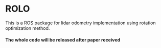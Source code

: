 # ROLO
This is a ROS package for lidar odometry implementation using rotation optimization method.

#### The whole code will be released after paper received